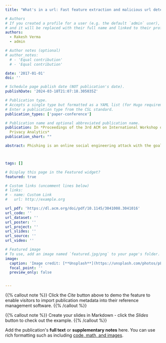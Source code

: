 ```yaml
---
title: "What's in a url: Fast feature extraction and malicious url detection"

# Authors
# If you created a profile for a user (e.g. the default `admin` user), write the username (folder name) here
# and it will be replaced with their full name and linked to their profile.
authors:
  - Rakesh Verma
  - admin

# Author notes (optional)
# author_notes:
  # - 'Equal contribution'
  # - 'Equal contribution'

date: '2017-01-01'
doi: ''

# Schedule page publish date (NOT publication's date).
publishDate: '2024-03-18T21:07:18.305035Z'

# Publication type.
# Accepts a single type but formatted as a YAML list (for Hugo requirements).
# Enter a publication type from the CSL standard.
publication_types: ['paper-conference']

# Publication name and optional abbreviated publication name.
publication: In *Proceedings of the 3rd ACM on International Workshop on Security and
  Privacy Analytics*
publication_short: ""

abstract: Phishing is an online social engineering attack with the goal of digital identity theft carried out by pretending to be a legitimate entity. The attacker sends an attack vector commonly in the form of an email, chat session, blog post etc., which contains a link (URL) to a malicious website hosted to elicit private information from the victims. We focus on building a system for URL analysis and classification to primarily detect phishing attacks. URL analysis is attractive to maintain distance between the attacker and the victim, rather than visiting the website and getting features from it. It is also faster than Internet search, retrieving content from the destination website and network-level features used in previous research. We investigate several facets of URL analysis, e.g., performance analysis on both balanced and unbalanced datasets in a static as well as live experimental setup and online versus batch learning.



tags: []

# Display this page in the Featured widget?
featured: true

# Custom links (uncomment lines below)
# links:
# - name: Custom Link
#   url: http://example.org

url_pdf: 'https://dl.acm.org/doi/pdf/10.1145/3041008.3041016'
url_code: ''
url_dataset: ''
url_poster: ''
url_project: ''
url_slides: ''
url_source: ''
url_video: ''

# Featured image
# To use, add an image named `featured.jpg/png` to your page's folder.
image:
  caption: 'Image credit: [**Unsplash**](https://unsplash.com/photos/pLCdAaMFLTE)'
  focal_point: ''
  preview_only: false


---
```


{{% callout note %}}
Click the _Cite_ button above to demo the feature to enable visitors to import publication metadata into their reference management software.
{{% /callout %}}

{{% callout note %}}
Create your slides in Markdown - click the _Slides_ button to check out the example.
{{% /callout %}}

Add the publication's **full text** or **supplementary notes** here. You can use rich formatting such as including [code, math, and images](https://docs.hugoblox.com/content/writing-markdown-latex/).
